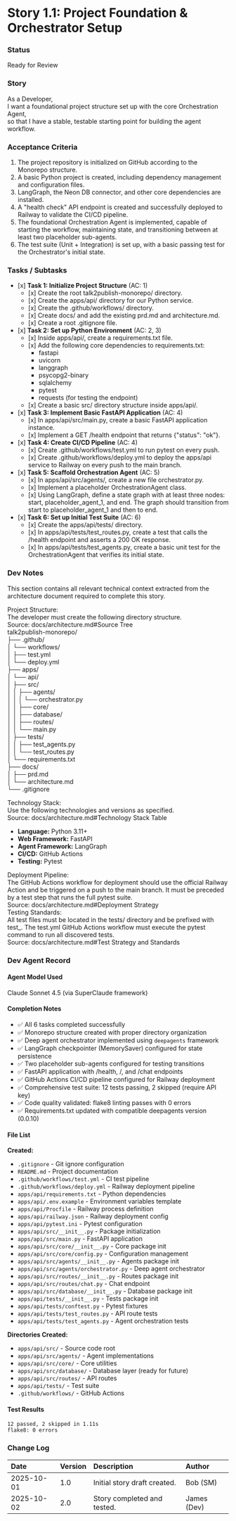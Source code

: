 # **Story 1.1: Project Foundation & Orchestrator Setup**

### **Status**

Ready for Review

### **Story**

As a Developer,  
I want a foundational project structure set up with the core Orchestration Agent,  
so that I have a stable, testable starting point for building the agent workflow.

### **Acceptance Criteria**

1. The project repository is initialized on GitHub according to the Monorepo structure.  
2. A basic Python project is created, including dependency management and configuration files.  
3. LangGraph, the Neon DB connector, and other core dependencies are installed.  
4. A "health check" API endpoint is created and successfully deployed to Railway to validate the CI/CD pipeline.  
5. The foundational Orchestration Agent is implemented, capable of starting the workflow, maintaining state, and transitioning between at least two placeholder sub-agents.  
6. The test suite (Unit \+ Integration) is set up, with a basic passing test for the Orchestrator's initial state.

### **Tasks / Subtasks**

* \[x\] **Task 1: Initialize Project Structure** (AC: 1\)
  * \[x\] Create the root talk2publish-monorepo/ directory.
  * \[x\] Create the apps/api/ directory for our Python service.
  * \[x\] Create the .github/workflows/ directory.
  * \[x\] Create docs/ and add the existing prd.md and architecture.md.
  * \[x\] Create a root .gitignore file.
* \[x\] **Task 2: Set up Python Environment** (AC: 2, 3\)
  * \[x\] Inside apps/api/, create a requirements.txt file.
  * \[x\] Add the following core dependencies to requirements.txt:
    * fastapi
    * uvicorn
    * langgraph
    * psycopg2-binary
    * sqlalchemy
    * pytest
    * requests (for testing the endpoint)
  * \[x\] Create a basic src/ directory structure inside apps/api/.
* \[x\] **Task 3: Implement Basic FastAPI Application** (AC: 4\)
  * \[x\] In apps/api/src/main.py, create a basic FastAPI application instance.
  * \[x\] Implement a GET /health endpoint that returns {"status": "ok"}.
* \[x\] **Task 4: Create CI/CD Pipeline** (AC: 4\)
  * \[x\] Create .github/workflows/test.yml to run pytest on every push.
  * \[x\] Create .github/workflows/deploy.yml to deploy the apps/api service to Railway on every push to the main branch.
* \[x\] **Task 5: Scaffold Orchestration Agent** (AC: 5\)
  * \[x\] In apps/api/src/agents/, create a new file orchestrator.py.
  * \[x\] Implement a placeholder OrchestrationAgent class.
  * \[x\] Using LangGraph, define a state graph with at least three nodes: start, placeholder\_agent\_1, and end. The graph should transition from start to placeholder\_agent\_1 and then to end.
* \[x\] **Task 6: Set up Initial Test Suite** (AC: 6\)
  * \[x\] Create the apps/api/tests/ directory.
  * \[x\] In apps/api/tests/test\_routes.py, create a test that calls the /health endpoint and asserts a 200 OK response.
  * \[x\] In apps/api/tests/test\_agents.py, create a basic unit test for the OrchestrationAgent that verifies its initial state.

### **Dev Notes**

This section contains all relevant technical context extracted from the architecture document required to complete this story.

Project Structure:  
The developer must create the following directory structure.  
Source: docs/architecture.md\#Source Tree  
talk2publish-monorepo/  
├── .github/  
│   └── workflows/  
│       ├── test.yml  
│       └── deploy.yml  
├── apps/  
│   └── api/  
│       ├── src/  
│       │   ├── agents/  
│       │   │   └── orchestrator.py  
│       │   ├── core/  
│       │   ├── database/  
│       │   ├── routes/  
│       │   └── main.py  
│       ├── tests/  
│       │   ├── test\_agents.py  
│       │   └── test\_routes.py  
│       └── requirements.txt  
├── docs/  
│   ├── prd.md  
│   └── architecture.md  
└── .gitignore

Technology Stack:  
Use the following technologies and versions as specified.  
Source: docs/architecture.md\#Technology Stack Table

* **Language:** Python 3.11+  
* **Web Framework:** FastAPI  
* **Agent Framework:** LangGraph  
* **CI/CD:** GitHub Actions  
* **Testing:** Pytest

Deployment Pipeline:  
The GitHub Actions workflow for deployment should use the official Railway Action and be triggered on a push to the main branch. It must be preceded by a test step that runs the full pytest suite.  
Source: docs/architecture.md\#Deployment Strategy  
Testing Standards:  
All test files must be located in the tests/ directory and be prefixed with test\_. The test.yml GitHub Actions workflow must execute the pytest command to run all discovered tests.  
Source: docs/architecture.md\#Test Strategy and Standards

### **Dev Agent Record**

#### **Agent Model Used**
Claude Sonnet 4.5 (via SuperClaude framework)

#### **Completion Notes**
- ✅ All 6 tasks completed successfully
- ✅ Monorepo structure created with proper directory organization
- ✅ Deep agent orchestrator implemented using `deepagents` framework
- ✅ LangGraph checkpointer (MemorySaver) configured for state persistence
- ✅ Two placeholder sub-agents configured for testing transitions
- ✅ FastAPI application with /health, /, and /chat endpoints
- ✅ GitHub Actions CI/CD pipeline configured for Railway deployment
- ✅ Comprehensive test suite: 12 tests passing, 2 skipped (require API key)
- ✅ Code quality validated: flake8 linting passes with 0 errors
- ✅ Requirements.txt updated with compatible deepagents version (0.0.10)

#### **File List**
**Created:**
- `.gitignore` - Git ignore configuration
- `README.md` - Project documentation
- `.github/workflows/test.yml` - CI test pipeline
- `.github/workflows/deploy.yml` - Railway deployment pipeline
- `apps/api/requirements.txt` - Python dependencies
- `apps/api/.env.example` - Environment variables template
- `apps/api/Procfile` - Railway process definition
- `apps/api/railway.json` - Railway deployment config
- `apps/api/pytest.ini` - Pytest configuration
- `apps/api/src/__init__.py` - Package initialization
- `apps/api/src/main.py` - FastAPI application
- `apps/api/src/core/__init__.py` - Core package init
- `apps/api/src/core/config.py` - Configuration management
- `apps/api/src/agents/__init__.py` - Agents package init
- `apps/api/src/agents/orchestrator.py` - Deep agent orchestrator
- `apps/api/src/routes/__init__.py` - Routes package init
- `apps/api/src/routes/chat.py` - Chat endpoint
- `apps/api/src/database/__init__.py` - Database package init
- `apps/api/tests/__init__.py` - Tests package init
- `apps/api/tests/conftest.py` - Pytest fixtures
- `apps/api/tests/test_routes.py` - API route tests
- `apps/api/tests/test_agents.py` - Agent orchestration tests

**Directories Created:**
- `apps/api/src/` - Source code root
- `apps/api/src/agents/` - Agent implementations
- `apps/api/src/core/` - Core utilities
- `apps/api/src/database/` - Database layer (ready for future)
- `apps/api/src/routes/` - API routes
- `apps/api/tests/` - Test suite
- `.github/workflows/` - GitHub Actions

#### **Test Results**
```
12 passed, 2 skipped in 1.11s
flake8: 0 errors
```

### **Change Log**

| Date | Version | Description | Author |
| :---- | :---- | :---- | :---- |
| 2025-10-01 | 1.0 | Initial story draft created. | Bob (SM) |
| 2025-10-02 | 2.0 | Story completed and tested. | James (Dev) |

